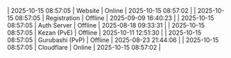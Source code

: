 | 2025-10-15 08:57:05 | Website | Online | 2025-10-15 08:57:02 |
| 2025-10-15 08:57:05 | Registration | Offline | 2025-09-09 16:40:23 |
| 2025-10-15 08:57:05 | Auth Server | Offline | 2025-08-18 09:33:31 |
| 2025-10-15 08:57:05 | Kezan (PvE) | Offline | 2025-10-11 12:51:30 |
| 2025-10-15 08:57:05 | Gurubashi (PvP) | Offline | 2025-08-23 21:44:06 |
| 2025-10-15 08:57:05 | Cloudflare | Online | 2025-10-15 08:57:02 |
